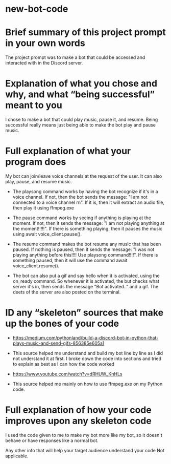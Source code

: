 # new-bot-code

# Brief summary of this project prompt in your own words
The project prompt was to make a bot that could be accessed and interacted with in the Discord server.

# Explanation of what you chose and why, and what “being successful” meant to you
I chose to make a bot that could play music, pause it, and resume. Being successful really means just being able to make the bot play and pause music.

# Full explanation of what your program does
My bot can join/leave voice channels at the request of the user. It can also play, pause, and resume music. 
- The playsong command works by having the bot recognize if it's in a voice channel. If not, then the bot sends the message: "I am not connected to a voice channel rn". If it is, then it will extract an audio file, then play it using ffmpeg.exe
  
- The pause command works by seeing if anything is playing at the moment. If not, then it sends the message: "I am not playing anything at the moment!!!!!". If there is something playing, then it pauses the music using await voice_client.pause(). 

- The resume command makes the bot resume any music that has been paused. If nothing is paused, then it sends the message: "I was not playing anything before this!!!! Use playsong command!!!!". If there is something paused, then it will use the command await voice_client.resume().

- The bot can also put a gif and say hello when it is activated, using the on_ready command. So whenever it is activated, the but checks what server it's in, then sends the message "Bot activated.." and a gif. The deets of the server are also posted on the terminal.

# ID any “skeleton” sources that make up the bones of your code
- https://medium.com/pythonland/build-a-discord-bot-in-python-that-plays-music-and-send-gifs-856385e605a1
- This source helped me understand and build my bot line by line as I did not understand it at first. I broke down the code into sections and tried to explain as best as I can how the code worked

- https://www.youtube.com/watch?v=dRHUW_KnHLs
-  This source helped me mainly on how to use ffmpeg.exe on my Python code.

# Full explanation of how your code improves upon any skeleton code
I used the code given to me to make my bot more like my bot, so it doesn't behave or have responses like a normal bot. 

Any other info that will help your target audience understand your code
Not applicable.
